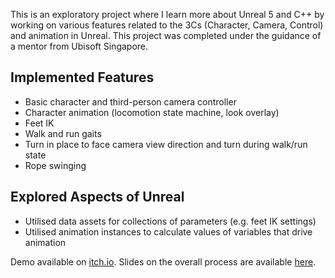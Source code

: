 This is an exploratory project where I learn more about Unreal 5 and C++ by working on various features related to the 3Cs (Character, Camera, Control) and animation in Unreal. This project was completed under the guidance of a mentor from Ubisoft Singapore.

## Implemented Features
* Basic character and third-person camera controller
* Character animation (locomotion state machine, look overlay)
* Feet IK
* Walk and run gaits
* Turn in place to face camera view direction and turn during walk/run state
* Rope swinging

## Explored Aspects of Unreal
* Utilised data assets for collections of parameters (e.g. feet IK settings)
* Utilised animation instances to calculate values of variables that drive animation

Demo available on [itch.io](https://zrei-iii.itch.io/3d-movement-and-animation-demo).
Slides on the overall process are available [here](https://docs.google.com/presentation/d/1xOTWYoE_cMCdHoGpPuksX90KyHhy5kmjlcAGRDE-8DM/edit?usp=sharing).
